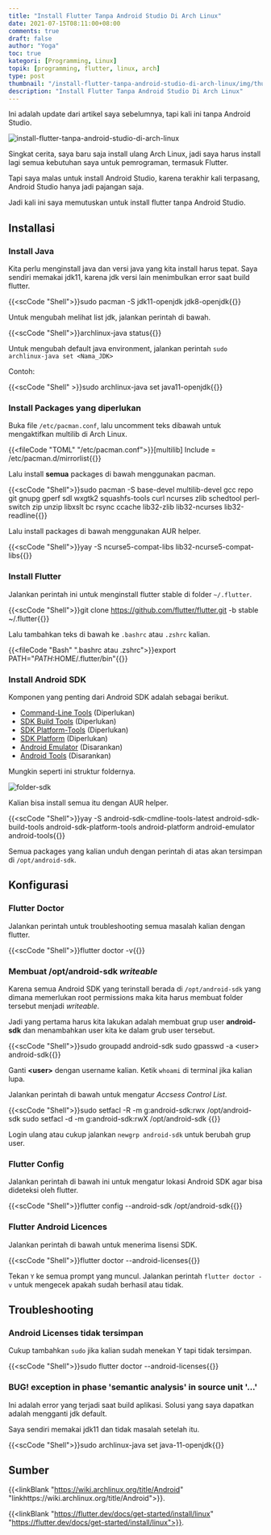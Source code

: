```yaml
---
title: "Install Flutter Tanpa Android Studio Di Arch Linux"
date: 2021-07-15T08:11:00+08:00
comments: true
draft: false
author: "Yoga"
toc: true
kategori: [Programming, Linux]
topik: [programming, flutter, linux, arch]
type: post
thumbnail: "/install-flutter-tanpa-android-studio-di-arch-linux/img/thumbnail.webp"
description: "Install Flutter Tanpa Android Studio Di Arch Linux"
---
```


Ini adalah update dari artikel saya sebelumnya, tapi kali ini tanpa Android Studio.

<!--more-->

![install-flutter-tanpa-android-studio-di-arch-linux](/install-flutter-tanpa-android-studio-di-arch-linux/img/thumbnail.webp)

Singkat cerita, saya baru saja install ulang Arch Linux, jadi saya harus install lagi semua kebutuhan saya untuk pemrograman, termasuk Flutter.

Tapi saya malas untuk install Android Studio, karena terakhir kali terpasang, Android Studio hanya jadi pajangan saja.

Jadi kali ini saya memutuskan untuk install flutter tanpa Android Studio.

## Installasi

### Install Java

Kita perlu menginstall java dan versi java yang kita install harus tepat.
Saya sendiri memakai jdk11, karena jdk versi lain menimbulkan error saat build flutter.

{{<scCode "Shell">}}sudo pacman -S jdk11-openjdk jdk8-openjdk{{</scCode>}}

Untuk mengubah melihat list jdk, jalankan perintah di bawah.

{{<scCode "Shell">}}archlinux-java status{{</scCode>}}

Untuk mengubah default java environment, jalankan perintah ``sudo archlinux-java set <Nama_JDK>``

Contoh:

{{<scCode "Shell" >}}sudo archlinux-java set java11-openjdk{{</scCode>}}

### Install Packages yang diperlukan

Buka file `/etc/pacman.conf`, lalu uncomment teks dibawah untuk mengaktifkan multilib di Arch Linux.

{{<fileCode "TOML" "/etc/pacman.conf">}}[multilib]
Include = /etc/pacman.d/mirrorlist{{</fileCode>}}

Lalu install **semua** packages di bawah menggunakan pacman.

{{<scCode "Shell">}}sudo pacman -S base-devel multilib-devel gcc repo git gnupg gperf sdl wxgtk2 squashfs-tools curl ncurses zlib schedtool perl-switch zip unzip libxslt bc rsync ccache lib32-zlib lib32-ncurses lib32-readline{{</scCode>}}

Lalu install packages di bawah menggunakan AUR helper.

{{<scCode "Shell">}}yay -S ncurse5-compat-libs lib32-ncurse5-compat-libs{{</scCode>}}

### Install Flutter

Jalankan perintah ini untuk menginstall flutter stable di folder `~/.flutter`.

{{<scCode "Shell">}}git clone https://github.com/flutter/flutter.git -b stable ~/.flutter{{</scCode>}}

Lalu tambahkan teks di bawah ke `.bashrc` atau `.zshrc` kalian.

{{<fileCode "Bash" ".bashrc atau .zshrc">}}export PATH="$PATH:$HOME/.flutter/bin"{{</fileCode>}}

### Install Android SDK

Komponen yang penting dari Android SDK adalah sebagai berikut.

+ [Command-Line Tools](https://developer.android.com/studio/releases/cmdline-tools) (Diperlukan)
+ [SDK Build Tools](https://developer.android.com/studio/releases/build-tools) (Diperlukan)
+ [SDK Platform-Tools](https://developer.android.com/studio/releases/platform-tools) (Diperlukan)
+ [SDK Platform](https://developer.android.com/studio/releases/platforms) (Diperlukan)
+ [Android Emulator](https://developer.android.com/studio/run/emulator) (Disarankan)
+ [Android Tools](https://archlinux.org/packages/?name=android-tools) (Disarankan)

Mungkin seperti ini struktur foldernya.


![folder-sdk](/install-flutter-tanpa-android-studio-di-arch-linux/img/folder-sdk.webp)

Kalian bisa install semua itu dengan AUR helper.

{{<scCode "Shell">}}yay -S android-sdk-cmdline-tools-latest android-sdk-build-tools android-sdk-platform-tools android-platform android-emulator android-tools{{</scCode>}}

Semua packages yang kalian unduh dengan perintah di atas akan tersimpan di `/opt/android-sdk`.

## Konfigurasi

### Flutter Doctor

Jalankan perintah untuk troubleshooting semua masalah kalian dengan flutter.

{{<scCode "Shell">}}flutter doctor -v{{</scCode>}}

### Membuat /opt/android-sdk _writeable_

Karena semua Android SDK yang terinstall berada di `/opt/android-sdk` yang dimana memerlukan root permissions maka kita harus membuat folder tersebut menjadi _writeable_.

Jadi yang pertama harus kita lakukan adalah membuat grup user **android-sdk** dan menambahkan user kita ke dalam grub user tersebut.

{{<scCode "Shell">}}sudo groupadd android-sdk
sudo gpasswd -a &lt;user&gt; android-sdk{{</scCode>}}

Ganti **\<user>** dengan username kalian. Ketik `whoami` di terminal jika kalian lupa.

Jalankan perintah di bawah untuk mengatur _Accsess Control List_.

{{<scCode "Shell">}}sudo setfacl -R -m g:android-sdk:rwx /opt/android-sdk
sudo setfacl -d -m g:android-sdk:rwX /opt/android-sdk {{</scCode>}}

Login ulang atau cukup jalankan `newgrp android-sdk` untuk berubah grup user.

### Flutter Config 

Jalankan perintah di bawah ini untuk mengatur lokasi Android SDK agar bisa dideteksi oleh flutter.

{{<scCode "Shell">}}flutter config --android-sdk /opt/android-sdk{{</scCode>}}

### Flutter Android Licences

Jalankan perintah di bawah untuk menerima lisensi SDK.

{{<scCode "Shell">}}flutter doctor --android-licenses{{</scCode>}}

Tekan `Y` ke semua prompt yang muncul. Jalankan perintah `flutter doctor -v` untuk mengecek apakah sudah berhasil atau tidak.

## Troubleshooting

### Android Licenses tidak tersimpan

Cukup tambahkan `sudo` jika kalian sudah menekan Y tapi tidak tersimpan.

{{<scCode "Shell">}}sudo flutter doctor --android-licenses{{</scCode>}}

### BUG! exception in phase 'semantic analysis' in source unit '...'

Ini adalah error yang terjadi saat build aplikasi. Solusi yang saya dapatkan adalah mengganti jdk default. 

Saya sendiri memakai jdk11 dan tidak masalah setelah itu.

{{<scCode "Shell">}}sudo archlinux-java set java-11-openjdk{{</scCode>}}

## Sumber

{{<linkBlank "https://wiki.archlinux.org/title/Android" "linkhttps://wiki.archlinux.org/title/Android">}}. 

{{<linkBlank "https://flutter.dev/docs/get-started/install/linux" "https://flutter.dev/docs/get-started/install/linux">}}.

